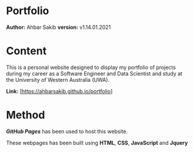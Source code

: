 # Portfolio

**Author:** Ahbar Sakib
**version:** v1.14.01.2021

# Content

This is a personal website designed to display my portfolio of projects during my career as a Software Engineer and Data Scientist and study at the University of Western Australia (UWA).

**Link:** [https://ahbarsakib.github.io/portfolio]

# Method

***GitHub Pages*** has been used to host this website. 

These webpages has been built using **HTML**, **CSS**, **JavaScript** and **Jquery**